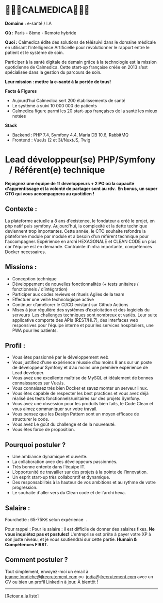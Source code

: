 # 👩🏻‍⚕️CALMEDICA👨🏻‍⚕️

**Domaine :** e-santé / I.A

**Où :** Paris - 8ème -  Remote hybride 

**Quoi :** Calmedica édite des solutions de télésuivi dans le domaine médicale en utilisant l'Intelligence Artificielle pour révolutionner le rapport entre le patient et le système de soin.

Participer à la santé digitale de demain grâce à la technologie est la mission quotidienne de Calmedica. Cette start-up française créée en 2013 s’est spécialisée dans la gestion du parcours de soin. 

**Leur mission : mettre la e-santé à la portée de tous!**

**Facts & Figures**

* Aujourd’hui Calmedica sert 200 établissements de santé 
* Le système a suivi 10 000 000 de patients 
* Calmedica figure parmi les 20 start-ups françaises de la santé les mieux notées

**Stack**

* Backend : PHP 7.4, Symfony 4.4, Maria DB 10.6, RabbitMQ
* Frontend : VueJs (2 et 3)/NuxtJS, Twig

# Lead développeur(se) PHP/Symfony   / Référent(e) technique

**Rejoignez une équipe de 11 developpeurs + 2 PO où la capacité d'apprentissage et la volonté de partager sont au rdv.  En bonus, un super CTO qui vous accompagnera au quotidien !** 

## Contexte : 

La plateforme actuelle a 8 ans d'existence, le fondateur a créé le projet, en php natif puis symfony. 
Aujourd'hui, la complexité et la dette technique deviennent trop importantes. Cette année, le CTO souhaite refondre la plateforme module par module et a besoin d'un référent technique pour l'accompagner. Expérience en archi HEXAGONALE et CLEAN CODE un plus car l'équipe est en demande. 
Contrainte d'infra importante, compétences Docker necessaires.

## Missions : 

* Conception technique
* Développement de nouvelles fonctionnalités (+ tests unitaires / fonctionnels / d’intégration)
* Participer aux codes reviews et rituels Agiles de la team
* Effectuer une veille technologique active
* Continuer d’améliorer le CI/CD existant sur Github Actions
* Mises à jour régulière des systèmes d’exploitation et des logiciels du serveurs  Les challenges techniques sont nombreux et variés. Leur suite applicative comporte des APIs (REST/HL7), des interfaces web responsives pour l’équipe interne et pour les services hospitaliers, une PWA pour les patients.

## Profil : 

* Vous êtes passionné par le développement web.
* Vous justifiez d'une expérience réussie d’au moins 8 ans sur un poste de développeur Symfony et d’au moins une première expérience de Lead developer.
* Vous avez une excellente maîtrise de MySQL et idéalement de bonnes connaissances sur VueJs.
* Vous connaissez très bien Docker et savez monter un serveur linux.
* Vous êtes capable de respecter les best practices et vous avez déjà réalisé des tests fonctionnels/unitaires sur des projets Symfony.
* Vous avez une obsession pour les produits bien faits, le Code Clean et vous aimez communiquer sur votre travail.
* Vous pensez que les Design Pattern sont un moyen efficace de structurer le code.
* Vous avez Le goût du challenge et de la nouveauté.
* Vous êtes force de proposition.

## Pourquoi postuler ?

* Une ambiance dynamique et ouverte.
* La collaboration avec des développeurs passionnés.
* Très bonne entente dans l'équipe IT.
* L’opportunité de travailler sur des projets à la pointe de l’innovation.
* Un esprit start-up très collaboratif et dynamique.
* Des responsabilités à la hauteur de vos ambitions et au rythme de votre progression.
* Le souhaite d'aller vers du Clean code et de l'archi hexa.

## Salaire :

Fourchette : 65-75K€ selon expérience  .

Pour rappel : Pour le salaire : il est difficile de donner des salaires fixes. **Ne vous inquiétez pas et postulez!** L'entreprise est prête à payer votre XP à son juste niveau, et je vous soutiendrai sur cette partie. **Humain & Compétences FIRST.**

## Comment postuler ?

Tout simplement, envoyez-moi un email à jeanne.londiche@jlrecrutement.com ou  jodia@jlrecrutement.com avec un CV ou bien un profil LinkedIn à jour. À bientôt !

----
<a href="https://github.com/jlondiche/job-board-php/blob/master/README.md">[Retour a la liste]</a>
